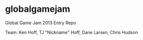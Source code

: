 globalgamejam
=============

Global Game Jam 2013 Entry Repo

Team: Ken Hoff, TJ "Nickname" Hoff, Dane Larsen, Chris Hudson 
